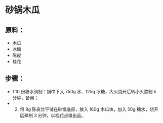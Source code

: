 # 砂锅木瓜

## 原料：

- 木瓜
- 冰糖
- 陈皮
- 桂花

## 步骤：

- 1.10 份糖水调制：锅中下入 750g 水、125g 冰糖，大火烧开后转小火熬制 5 分钟，备用；
- 2. 将 8g 陈皮丝平铺在砂锅底部，放入 160g 木瓜块，加入 50g 糖水，烧开后煮制 3 分钟，以桂花点缀出品。